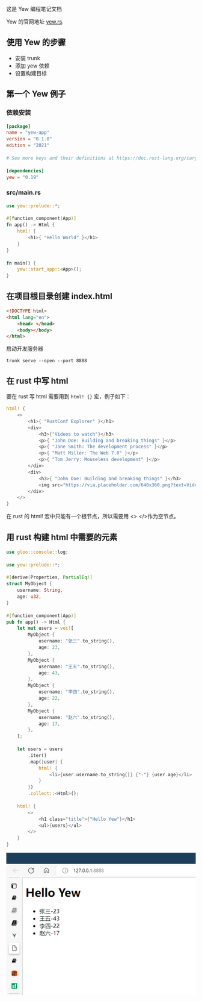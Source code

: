 这是 Yew 编程笔记文档

Yew 的官网地址 [yew.rs](https://yew.rs/).

## 使用 Yew 的步骤

* 安装 trunk
* 添加 yew 依赖
* 设置构建目标

## 第一个 Yew 例子

### 依赖安装

```toml
[package]
name = "yew-app"
version = "0.1.0"
edition = "2021"

# See more keys and their definitions at https://doc.rust-lang.org/cargo/reference/manifest.html

[dependencies]
yew = "0.19"
```

### src/main.rs

```rust
use yew::prelude::*;

#[function_component(App)]
fn app() -> Html {
    html! {
        <h1>{ "Hello World" }</h1>
    }
}

fn main() {
    yew::start_app::<App>();
}
```

## 在项目根目录创建 index.html

```html
<!DOCTYPE html>
<html lang="en">
    <head> </head>
    <body></body>
</html>
```

启动开发服务器

```shell
trunk serve --open --port 8888
```

## 在 rust 中写 html

要在 rust 写 html 需要用到 `html! {}` 宏，例子如下：

```rust
html! {
    <>
        <h1>{ "RustConf Explorer" }</h1>
        <div>
            <h3>{"Videos to watch"}</h3>
            <p>{ "John Doe: Building and breaking things" }</p>
            <p>{ "Jane Smith: The development process" }</p>
            <p>{ "Matt Miller: The Web 7.0" }</p>
            <p>{ "Tom Jerry: Mouseless development" }</p>
        </div>
        <div>
            <h3>{ "John Doe: Building and breaking things" }</h3>
            <img src="https://via.placeholder.com/640x360.png?text=Video+Player+Placeholder" alt="video thumbnail" />
        </div>
    </>
}
```

在 rust 的 html! 宏中只能有一个根节点，所以需要用 <> </>作为空节点。

## 用 rust 构建 html 中需要的元素

```rust
use gloo::console::log;

use yew::prelude::*;

#[derive(Properties, PartialEq)]
struct MyObject {
    username: String,
    age: u32,
}

#[function_component(App)]
pub fn app() -> Html {
    let mut users = vec![
        MyObject {
            username: "张三".to_string(),
            age: 23,
        },
        MyObject {
            username: "王五".to_string(),
            age: 43,
        },
        MyObject {
            username: "李四".to_string(),
            age: 22,
        },
        MyObject {
            username: "赵六".to_string(),
            age: 17,
        },
    ];

    let users = users
        .iter()
        .map(|user| {
            html! {
                <li>{user.username.to_string()} {"-"} {user.age}</li>
            }
        })
        .collect::<Html>();

    html! {
        <>
            <h1 class="title">{"Hello Yew"}</h1>
            <ul>{users}</ul>
        </>
    }
}
```

![1658577051797](image/index/1658577051797.png)
